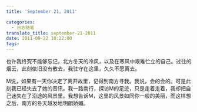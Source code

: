 ```yaml
---
title: 'September 21, 2011'

categories:
  - 日志随笔
translate_title: september-21-2011
date: 2011-09-22 10:22:00
tags:
---
```


也许我终究不能够忘记，北方冬天的冷风，以及在寒风中艰难伫立的自己。过往的烟云，此刻依旧没有散去，我驻守在这里，久久不愿离去。

M说，如果有一天你决定了离开故里，记得到南方寻我。我说，会的会的。可是此刻我已经失去了她的音讯。我一路南行，探访M的足迹，只是走着走着，我却把自己迷失在了沿途的风景里。我想告诉M，这里的风景如同你一般的美丽，而这样想之后，南方的冬天越发地明朗娇媚。